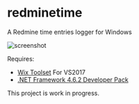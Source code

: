 # redminetime
A Redmine time entries logger for Windows

<img src="https://github.com/unosquare/redminetime/blob/master/screenshot-1.png?raw=true" alt="screenshot"></img>

Requires:
- <a href="https://marketplace.visualstudio.com/items?itemName=RobMensching.WixToolsetVisualStudio2017Extension">Wix Toolset</a> For VS2017
- <a href="https://www.microsoft.com/net/targeting">.NET Framework 4.6.2 Developer Pack</a>

This project is work in progress.
